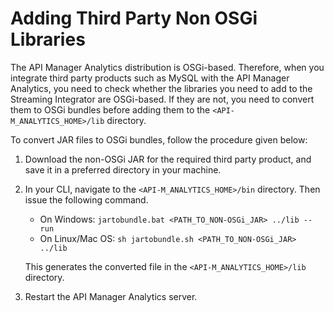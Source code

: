 # Adding Third Party Non OSGi Libraries

The API Manager Analytics distribution is OSGi-based. Therefore, when you integrate third party products such as MySQL with the API Manager Analytics, you need to check whether the libraries you need to add to the Streaming Integrator are OSGi-based. If they are not, you need to convert them to OSGi bundles before adding them to the `<API-M_ANALYTICS_HOME>/lib` directory.

To convert JAR files to OSGi bundles, follow the procedure given below:

1. Download the non-OSGi JAR for the required third party product, and save it in a preferred directory in your machine.

2. In your CLI, navigate to the `<API-M_ANALYTICS_HOME>/bin` directory. Then issue the following command.
     -   On Windows: `jartobundle.bat <PATH_TO_NON-OSGi_JAR> ../lib --run`
     -   On Linux/Mac OS: `sh jartobundle.sh <PATH_TO_NON-OSGi_JAR> ../lib`
      
    This generates the converted file in the `<API-M_ANALYTICS_HOME>/lib` directory.

3. Restart the API Manager Analytics server.
